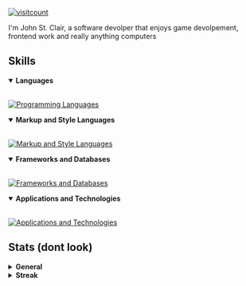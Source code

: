 [![visitcount](https://visitcount.itsvg.in/api?id=johnstclair&label=Profile%20Views&color=1&icon=6&pretty=true)](https://visitcount.itsvg.in)

I'm John St. Clair, a software devolper that enjoys game devolpement, frontend work and really anything computers

## Skills

<details open>
  <summary><b>Languages</b></summary>
  <br>

[![Programming Languages](https://skillicons.dev/icons?i=c,cs,js,typescript,python)](https://skillicons.dev)
</details>

<details open>
  <summary><b>Markup and Style Languages</b></summary>
  <br>

[![Markup and Style Languages](https://skillicons.dev/icons?i=html,css,markdown)](https://skillicons.dev)
</details>

<details open>
  <summary><b>Frameworks and Databases</b></summary>
  <br>

[![Frameworks and Databases](https://skillicons.dev/icons?i=react,mongodb,vite)](https://skillicons.dev)
</details>

<details open>
  <summary><b>Applications and  Technologies</b></summary>
  <br>

[![Applications and  Technologies](https://skillicons.dev/icons?i=linux,nix,git,github,godot,arduino)](https://skillicons.dev)
</details>

## Stats (dont look)

<details>
  <summary><b>General</b></summary>
  <br>
  
<img height="180em" src="https://denvercoder1-github-readme-stats.vercel.app/api/?username=johnstclair&show_icons=true&include_all_commits=true&count_private=true&theme=react&hide_border=true&bg_color=0d1117&title_color=A594FD&icon_color=A594FD"/>
<img height="180em" src="https://denvercoder1-github-readme-stats.vercel.app/api/top-langs/?username=johnstclair&langs_count=8&layout=compact&theme=react&hide_border=true&bg_color=0d1117&title_color=A594FD&icon_color=A594FD"/>

</details>

<details>
  <summary><b>Streak</b></summary>
  <br>

[![GitHub Streak](https://streak-stats.demolab.com?user=johnstclair&theme=transparent&date_format=%5BY%20%5DM%20j)](https://git.io/streak-stats)
</details>
